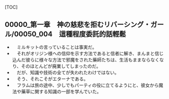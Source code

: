 # 

[TOC]

## 00000_第一章　神の慈悲を拒むリバーシング・ガール/00050_004　這種程度委託的話輕鬆

- 　ミルキットの言っていることは事実だ。
- 　それがオリジン様への信仰を示す方法であると信者に解き、まんまと信じ込んだ彼らに様々な方法で邪魔をされた藥師たちは、生活もままならなくなり、そのほとんどが廃業してしまったのだ。
- 　だが、知識や技術の全てが失われたわけではない。
- 　そう、それこそがエターナである。
- 　フラムは旅の途中、少しでもパーティの役に立てるようにと、彼女から魔法や藥草に関する知識の一部を学んでいた。
